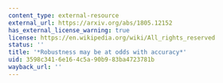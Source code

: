 ```yaml
---
content_type: external-resource
external_url: https://arxiv.org/abs/1805.12152
has_external_license_warning: true
license: https://en.wikipedia.org/wiki/All_rights_reserved
status: ''
title: '*Robustness may be at odds with accuracy*'
uid: 3598c341-6e16-4c5a-90b9-83ba4723781b
wayback_url: ''
---
```

